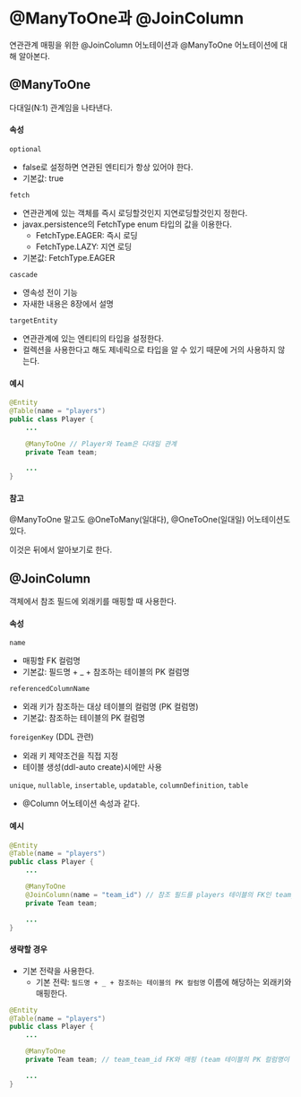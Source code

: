 # @ManyToOne과 @JoinColumn
연관관계 매핑을 위한 @JoinColumn 어노테이션과 @ManyToOne 어노테이션에 대해 알아본다.

## @ManyToOne
다대일(N:1) 관계임을 나타낸다.

#### 속성
`optional`

- false로 설정하면 연관된 엔티티가 항상 있어야 한다.
- 기본값: true

`fetch`

- 연관관계에 있는 객체를 즉시 로딩할것인지 지연로딩할것인지 정한다.
- javax.persistence의 FetchType enum 타입의 값을 이용한다.
	- FetchType.EAGER: 즉시 로딩
	- FetchType.LAZY: 지연 로딩
- 기본값: FetchType.EAGER

`cascade`

- 영속성 전이 기능
- 자새한 내용은 8장에서 설명

`targetEntity`

- 연관관계에 있는 엔티티의 타입을 설정한다.
- 컬렉션을 사용한다고 해도 제네릭으로 타입을 알 수 있기 때문에 거의 사용하지 않는다.

#### 예시

```java
@Entity
@Table(name = "players")
public class Player {
    ...

    @ManyToOne // Player와 Team은 다대일 관계
    private Team team;

    ...    
}
```

#### 참고
@ManyToOne 말고도 @OneToMany(일대다), @OneToOne(일대일) 어노테이션도 있다.

이것은 뒤에서 알아보기로 한다.

## @JoinColumn
객체에서 참조 필드에 외래키를 매핑할 때 사용한다.

#### 속성
`name`

- 매핑할 FK 컬럼명
- 기본값: 필드명 + _ + 참조하는 테이블의 PK 컬럼명

`referencedColumnName`

- 외래 키가 참조하는 대상 테이블의 컬럼명 (PK 컬럼명)
- 기본값: 참조하는 테이블의 PK 컬럼명

`foreigenKey` (DDL 관련)

- 외래 키 제약조건을 직접 지정
- 테이블 생성(ddl-auto create)시에만 사용

`unique`, `nullable`, `insertable`, `updatable`, `columnDefinition`, `table`

- @Column 어노테이션 속성과 같다.

#### 예시
```java
@Entity
@Table(name = "players")
public class Player {
    ...

    @ManyToOne
    @JoinColumn(name = "team_id") // 참조 필드를 players 테이블의 FK인 team_id 컬럼과 매핑
    private Team team;

    ...    
}
```

#### 생략할 경우
- 기본 전략을 사용한다.
	- 기본 전략: `필드명 + _ + 참조하는 테이블의 PK 컬럼명` 이름에 해당하는 외래키와 매핑한다. 

```java
@Entity
@Table(name = "players")
public class Player {
    ...

    @ManyToOne
    private Team team; // team_team_id FK와 매핑 (team 테이블의 PK 컬럼명이 team_id라고 가정하면)

    ...    
}

```